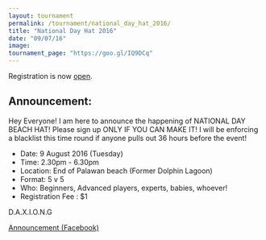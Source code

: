 ```yaml
---
layout: tournament
permalink: /tournament/national_day_hat_2016/
title: "National Day Hat 2016"
date: "09/07/16"
image:
tournament_page: "https://goo.gl/IQ9DCq"
---
```


Registration is now [open](https://goo.gl/IQ9DCq).

## Announcement:
Hey Everyone!
I am here to announce the happening of NATIONAL DAY BEACH HAT! Please sign up ONLY IF YOU CAN MAKE IT!
I will be enforcing a blacklist this time round if anyone pulls out 36 hours before the event!

* Date: 9 August 2016 (Tuesday)
* Time: 2.30pm - 6.30pm
* Location: End of Palawan beach (Former Dolphin Lagoon)
* Format: 5 v 5
* Who: Beginners, Advanced players, experts, babies, whoever!
* Registration Fee : $1

D.A.X.I.O.N.G

[Announcement (Facebook)](https://www.facebook.com/groups/singaporeultimate/permalink/1229781950400211/)
